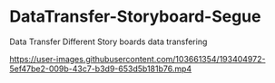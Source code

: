# DataTransfer-Storyboard-Segue

Data Transfer Different Story boards data transfering



https://user-images.githubusercontent.com/103661354/193404972-5ef47be2-009b-43c7-b3d9-653d5b181b76.mp4

